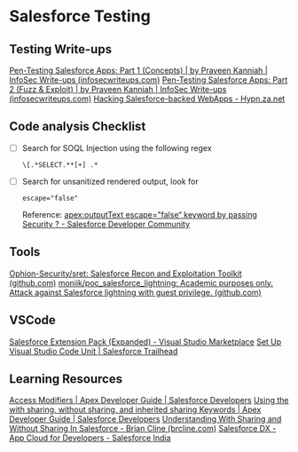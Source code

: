 # Salesforce Testing 
## Testing Write-ups
[Pen-Testing Salesforce Apps: Part 1 (Concepts) | by Praveen Kanniah | InfoSec Write-ups (infosecwriteups.com)](https://infosecwriteups.com/in-simple-words-pen-testing-salesforce-saas-application-part-1-the-essentials-ffae632a00e5)
[Pen-Testing Salesforce Apps: Part 2 (Fuzz & Exploit) | by Praveen Kanniah | InfoSec Write-ups (infosecwriteups.com)](https://infosecwriteups.com/in-simple-words-pen-testing-salesforce-saas-application-part-2-fuzz-exploit-eefae11ba5ae)
[Hacking Salesforce-backed WebApps - Hypn.za.net](https://www.hypn.za.net/blog/2022/11/12/Hacking-Salesforce-backed-WebApps/)

## Code analysis Checklist
- [ ] Search for SOQL Injection using the following regex
	```regex
	\[.*SELECT.**[+] .*
	```
- [ ] Search for unsanitized rendered output, look for
	```
	escape="false"
	```
	Reference: [apex:outputText escape="false“ keyword by passing Security ? - Salesforce Developer Community](https://developer.salesforce.com/forums/?id=9062I000000IRXaQAO)


## Tools
[Ophion-Security/sret: Salesforce Recon and Exploitation Toolkit (github.com)](https://github.com/Ophion-Security/sret)
[moniik/poc_salesforce_lightning: Academic purposes only. Attack against 
Salesforce lightning with guest privilege. (github.com)](https://github.com/moniik/poc_salesforce_lightning)

## VSCode
[Salesforce Extension Pack (Expanded) - Visual Studio Marketplace](https://marketplace.visualstudio.com/items?itemName=salesforce.salesforcedx-vscode-expanded)
[Set Up Visual Studio Code Unit | Salesforce Trailhead](https://trailhead.salesforce.com/content/learn/projects/quick-start-lightning-web-components/set-up-visual-studio-code)


## Learning Resources
[Access Modifiers | Apex Developer Guide | Salesforce Developers](https://developer.salesforce.com/docs/atlas.en-us.apexcode.meta/apexcode/apex_classes_access_modifiers.htm)
[Using the with sharing, without sharing, and inherited sharing Keywords | Apex Developer Guide | Salesforce Developers](https://developer.salesforce.com/docs/atlas.en-us.apexcode.meta/apexcode/apex_classes_keywords_sharing.htm)
[Understanding With Sharing and Without Sharing In Salesforce - Brian Cline (brcline.com)](https://www.brcline.com/blog/understanding-with-sharing-and-without-sharing-in-salesforce)
[Salesforce DX - App Cloud for Developers - Salesforce India](https://www.salesforce.com/in/products/platform/products/salesforce-dx/)